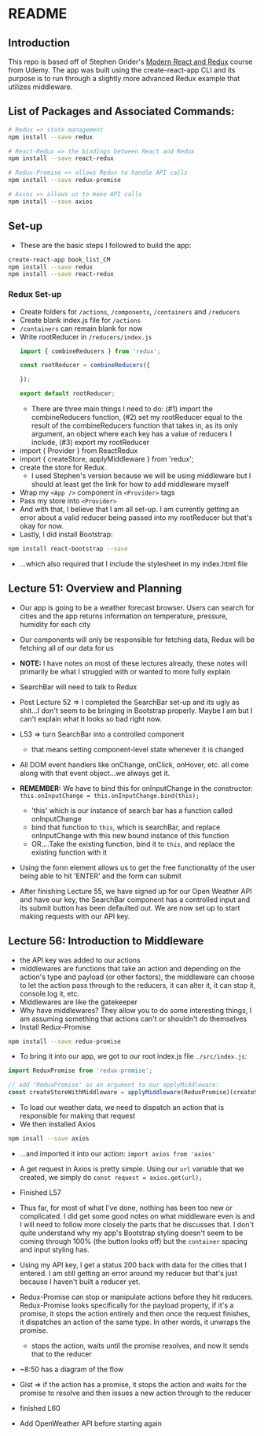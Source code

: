 # README

## Introduction
This repo is based off of Stephen Grider's [Modern React and Redux](#) course from Udemy.
The app was built using the create-react-app CLI and its purpose is to run through a slightly more advanced Redux example that utilizes middleware.

## List of Packages and Associated Commands:
```sh
# Redux => state management
npm install --save redux

# React-Redux => the bindings between React and Redux
npm install --save react-redux

# Redux-Promise => allows Redux to handle API calls
npm install --save redux-promise

# Axios => allows us to make API calls
npm install --save axios


```

## Set-up
- These are the basic steps I followed to build the app:

```sh
create-react-app book_list_CM
npm install --save redux
npm install --save react-redux
```

### Redux Set-up
- Create folders for `/actions`, `/components`, `/containers` and `/reducers`
- Create blank index.js file for `/actions`
- `/containers` can remain blank for now
- Write rootReducer in `/reducers/index.js`
  ```js
  import { combineReducers } from 'redux';

  const rootReducer = combineReducers({

  });

  export default rootReducer;
  ```
  - There are three main things I need to do: (#1) import the combineReducers function, (#2) set my
  rootReducer equal to the result of the combineReducers function that takes in, as its only argument, 
  an object where each key has a value of reducers I include, (#3) export my rootReducer
- import { Provider } from ReactRedux
- import { createStore, applyMiddleware } from 'redux';
- create the store for Redux.  
  - I used Stephen's version because we will be using middleware but I should at least get the link for
  how to add middleware myself
- Wrap my `<App />` component in `<Provider>` tags
- Pass my store into `<Provider>`
- And with that, I believe that I am all set-up.  I am currently getting an error about a valid reducer being passed into my rootReducer but that's okay for now.
- Lastly, I did install Bootstrap:
```sh
npm install react-bootstrap --save
```
  - ...which also required that I include the stylesheet in my index.html file

## Lecture 51: Overview and Planning
- Our app is going to be a weather forecast browser.  Users can search for cities and
the app returns information on temperature, pressure, humidity for each city
- Our components will only be responsible for fetching data, Redux will be fetching all
of our data for us
- **NOTE:** I have notes on most of these lectures already, these notes will primarily
be what I struggled with or wanted to more fully explain
- SearchBar will need to talk to Redux

- Post Lecture 52 => I completed the SearchBar set-up and its ugly as shit...I don't seem
to be bringing in Bootstrap properly.  Maybe I am but I can't explain what it looks so bad
right now.

- L53 => turn SearchBar into a controlled component
  - that means setting component-level state whenever it is changed
- All DOM event handlers like onChange, onClick, onHover, etc. all come along with that
event object...we always get it.
- **REMEMBER:** We have to bind this for onInputChange in the constructor:
`this.onInputChange = this.onInputChange.bind(this);`
  - 'this' which is our instance of search bar has a function called onInputChange
  - bind that function to `this`, which is searchBar, and replace onInputChange with
  this new bound instance of this function
  - OR....Take the existing function, bind it to `this`, and replace the existing function
  with it

- Using the form element allows us to get the free functionality of the user being able 
to hit 'ENTER' and the form can submit

- After finishing Lecture 55, we have signed up for our Open Weather API and have our key,
the SearchBar component has a controlled input and its submit button has been defaulted
out.  We are now set up to start making requests with our API key.

## Lecture 56: Introduction to Middleware
- the API key was added to our actions
- middlewares are functions that take an action and depending on the action's type and
payload (or other factors), the middleware can choose to let the action pass through to
the reducers, it can alter it, it can stop it, console.log it, etc.  
- Middlewares are like the gatekeeper
- Why have middlewares?  They allow you to do some interesting things, I am assuming
something that actions can't or shouldn't do themselves
- Install Redux-Promise

```sh
npm install --save redux-promise
```
- To bring it into our app, we got to our root index.js file `./src/index.js`:
```js
import ReduxPromise from 'redux-promise';

// add 'ReduxPromise' as an argument to our applyMiddleware:
const createStoreWithMiddleware = applyMiddleware(ReduxPromise)(createStore);

```
- To load our weather data, we need to dispatch an action that is responsible for making
that request
- We then installed Axios
```sh
npm insall --save axios
```
- ...and imported it into our action: `import axios from 'axios'`
- A get request in Axios is pretty simple.  Using our `url` variable that we created, 
we simply do `const request = axios.get(url);`
- Finished L57
- Thus far, for most of what I've done, nothing has been too new or complicated.  I did
get some good notes on what middleware even is and I will need to follow more closely
the parts that he discusses that.  I don't quite understand why my app's Bootstrap
styling doesn't seem to be coming through 100% (the button looks off) but the `container`
spacing and input styling has.

- Using my API key, I get a status 200 back with data for the cities that I entered.  I am 
still getting an error around my reducer but that's just because I haven't built a reducer yet.

- Redux-Promise can stop or manipulate actions before they hit reducers.  Redux-Promise looks specifically
for the payload property, if it's a promise, it stops the action entirely and then once the request finishes,
it dispatches an action of the same type.  In other words, it unwraps the promise.
  - stops the action, waits until the promise resolves, and now it sends that to the reducer
- ~8:50 has a diagram of the flow
- Gist => if the action has a promise, it stops the action and waits for the promise to resolve and then
issues a new action through to the reducer

- finished L60
- Add OpenWeather API before starting again







